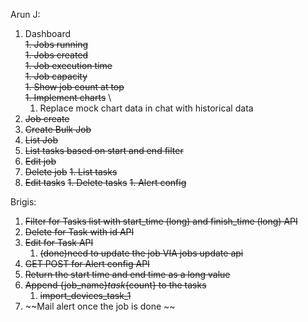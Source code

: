 Arun J:
1. Dashboard \
   ~~1. Jobs running~~ \
   ~~1. Jobs created~~ \
   ~~1. Job execution time~~ \
   ~~1. Job capacity~~ \
   ~~1. Show job count at top~~ \
   ~~1. Implement charts~~ \
     1. Replace mock chart data in chat with historical data
1. ~~Job create~~
1. ~~Create Bulk Job~~
1. ~~List Job~~
2. ~~List tasks based on start and end filter~~
1. ~~Edit job~~
1. ~~Delete job~~
~~1. List tasks~~
1. ~~Edit tasks~~
~~1. Delete tasks~~
~~1. Alert config~~

Brigis:
1. ~~Filter for Tasks list with start_time (long) and finish_time (long) API~~
2. ~~Delete for Task with id API~~
3. ~~Edit for Task API~~
   1. ~~(done)need to update the job VIA jobs update api~~
4. ~~GET POST for Alert config API~~
5. ~~Return the start time and end time as a long value~~ 
6. ~~Append {job_name}_task_{count} to the tasks~~
   1. ~~import_devices_task_1~~
7. ~~Mail alert once the job is done ~~
